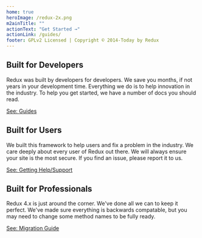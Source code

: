 ```yaml
---
home: true
heroImage: /redux-2x.png
m2ainTitle: ""
actionText: "Get Started →"
actionLink: /guides/
footer: GPLv2 Licensed | Copyright © 2014-Today by Redux
---
```


<style>
.home .hero h1 {
  display: none;
}
.home .hero img {
  width: 632px;
}
</style>

<div class="features">
  <div class="feature">
  
## Built for Developers
Redux was built by developers for developers. We save you months, if not years in your development time. Everything we
do is to help innovation in the industry. To help you get started, we have a number of docs you should read.

[See: Guides](./guides/)

  </div>
  <div class="feature">

## Built for Users
We built this framework to help users and fix a problem in the industry. We care deeply about every user of Redux out there.
We will always ensure your site is the most secure. If you find an issue, please report it to us.

[See: Getting Help/Support](guides/basics-support-defined.md)

  </div>
  <div class="feature">

## Built for Professionals
Redux 4.x is just around the corner. We've done all we can to keep it perfect. We've made sure everything is backwards
compatable, but you may need to change some method names to be fully ready.

[See: Migration Guide](guides/migration-guide.md)

  </div>
</div>